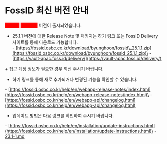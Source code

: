 # FossID 최신 버전 안내

<mark style="color:red;background-color:red;">**FossID**</mark> <mark style="color:red;background-color:red;">**2025.1.1**</mark> 버전이 출시되었습니다.

&#x20;&#x20;

* 25.1.1 버전에 대한 Release Note 및 패키지는 하기 링크 또는 FossID Delivery 사이트를 통해 다운로드 가능합니다.\
  \- [https://fossid.osbc.co.kr/download/byunghoon/fossid\_25.1.1.zip](https://fossid.osbc.co.kr/download/byunghoon/fossid_25.1.1.zip)\
  \- [https://vault-apac.foss.id/delivery/](https://vault-apac.foss.id/delivery/)

\+ 접근 계정 정보가 필요한 경우 회신 주시기 바랍니다.

&#x20;

* 하기 링크를 통해 새로 추가되거나 변경된 기능을 확인할 수 있습니다.&#x20;

\- [https://fossid.osbc.co.kr/help/en/webapp-release-notes/index.html](https://fossid.osbc.co.kr/help/en/webapp-release-notes/index.html)\
\- [https://fossid.osbc.co.kr/help/en/webapp-api/changelog.html](https://fossid.osbc.co.kr/help/en/webapp-api/changelog.html)

&#x20;

* 업데이트 방법은 다음 링크를 확인하여 주시기 바랍니다.

\- [https://fossid.osbc.co.kr/help/en/installation/update-instructions.html](https://fossid.osbc.co.kr/help/en/installation/update-instructions.html)\
\- [23.1-1.md](23.1-1.md "mention")

